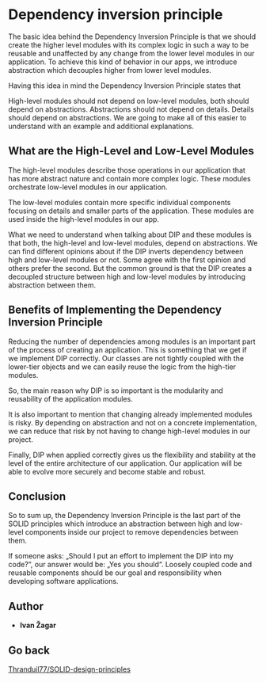 # Dependency inversion principle

The basic idea behind the Dependency Inversion Principle is that we should create the higher level modules with its complex logic in such a way to be reusable and unaffected by any change from the lower level modules in our application. To achieve this kind of behavior in our apps, we introduce abstraction which decouples higher from lower level modules.

Having this idea in mind the Dependency Inversion Principle states that

High-level modules should not depend on low-level modules, both should depend on abstractions.
Abstractions should not depend on details. Details should depend on abstractions.
We are going to make all of this easier to understand with an example and additional explanations.

## What are the High-Level and Low-Level Modules

The high-level modules describe those operations in our application that has more abstract nature and contain more complex logic. These modules orchestrate low-level modules in our application.

The low-level modules contain more specific individual components focusing on details and smaller parts of the application. These modules are used inside the high-level modules in our app.

What we need to understand when talking about DIP and these modules is that both, the high-level and low-level modules, depend on abstractions. We can find different opinions about if the DIP inverts dependency between high and low-level modules or not. Some agree with the first opinion and others prefer the second. But the common ground is that the DIP  creates a decoupled structure between high and low-level modules by introducing abstraction between them.

## Benefits of Implementing the Dependency Inversion Principle

Reducing the number of dependencies among modules is an important part of the process of creating an application. This is something that we get if we implement DIP correctly. Our classes are not tightly coupled with the lower-tier objects and we can easily reuse the logic from the high-tier modules.

So, the main reason why DIP is so important is the modularity and reusability of the application modules.

It is also important to mention that changing already implemented modules is risky. By depending on abstraction and not on a concrete implementation, we can reduce that risk by not having to change high-level modules in our project.

Finally, DIP when applied correctly gives us the flexibility and stability at the level of the entire architecture of our application. Our application will be able to evolve more securely and become stable and robust.

## Conclusion

So to sum up, the Dependency Inversion Principle is the last part of the SOLID principles which introduce an abstraction between high and low-level components inside our project to remove dependencies between them.

If someone asks: „Should I put an effort to implement the DIP into my code?“, our answer would be: „Yes you should“.  Loosely coupled code and reusable components should be our goal and responsibility when developing software applications.


## Author

* **Ivan Žagar** 

## Go back
[Thranduil77/SOLID-design-principles](https://github.com/Thranduil77/SOLID-design-principles)
